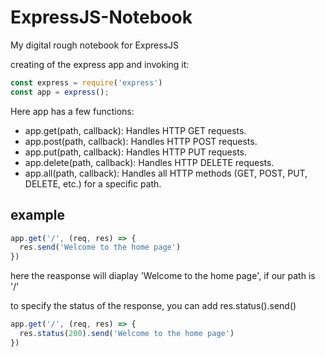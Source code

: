 # ExpressJS-Notebook
My digital rough notebook for ExpressJS


creating of the express app and invoking it:
```js
const express = require('express')
const app = express();
```

Here app has a few functions: 
* app.get(path, callback): Handles HTTP GET requests.
* app.post(path, callback): Handles HTTP POST requests.
* app.put(path, callback): Handles HTTP PUT requests.
* app.delete(path, callback): Handles HTTP DELETE requests.
* app.all(path, callback): Handles all HTTP methods (GET, POST, PUT, DELETE, etc.) for a specific path.

## example

```js
app.get('/', (req, res) => {
  res.send('Welcome to the home page')
})
```

here the reasponse will diaplay 'Welcome to the home page', if our path is '/'

to specify the status of the response, you can add res.status().send()

```js
app.get('/', (req, res) => {
  res.status(200).send('Welcome to the home page')
})
```

